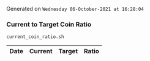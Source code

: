Generated on `Wednesday 06-October-2021 at 16:28:04`

### Current to Target Coin Ratio
`current_coin_ratio.sh`

Date|Current|Target|Ratio
---|---|---|---
